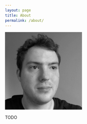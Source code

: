 ```yaml
---
layout: page
title: About
permalink: /about/
---
```


<img src="/images/photo.jpg" alt="Photo" width="256" height="256" />

TODO
